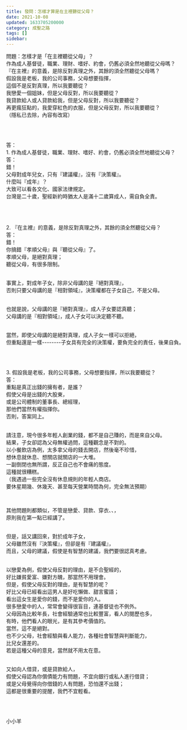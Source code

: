 ```yaml
---
title: 發問：怎樣才算是在主裡聽從父母？
date: 2021-10-08
updated: 1633705200000
category: 成聖之路
tags: []
sidebar: 
---
```


<p>問題：怎樣才是「在主裡聽從父母」？<br/>
作為成人基督徒，職業、理財、嗜好、約會，仍舊必須全然地聽從父母嗎？<br/>
『在主裡』的意義，是除反對真理之外，其餘的須全然聽從父母嗎？<br/>
假設我是老板，我的公司事務，父母想要指揮，<br/>
這個不是反對真理，所以我要聽從？<br/>
我戀愛一個姐妹，但是父母反對，所以我要聽從？<br/>
我貸款給人或人貸款給我，但是父母反對，所以我要聽從？<br/>
再更瘋狂點的，我愛穿紅色的衣服，但是父母反對，所以我要聽從？<br/>
（隱私已去除，內容有改寫）</p>
<p> </p>
<p><br/>
答：<br/>
1. 作為成人基督徒，職業、理財、嗜好、約會，仍舊必須全然地聽從父母？<br/>
答：<br/>
錯！<br/>
父母對成年兒女，只有『建議權』，沒有『決策權』。<br/>
什麼叫『成年』？<br/>
大致可以看各文化、國家法律規定。<br/>
台灣是二十歲，聖經新約時猶太人是滿十二歲算成人，需自負全責。<br/>
 <br/>
 </p>
<p><br/>
2. 『在主裡』的意義，是除反對真理之外，其餘的須全然聽從父母？<br/>
答：<br/>
錯！<br/>
你搞錯『孝順父母』與『聽從父母』了。<br/>
孝順父母，是絕對真理；<br/>
聽從父母，有很多限制。<br/>
 </p>
<p>事實上，對成年子女，除非父母講的是『絕對真理』，<br/>
否則只要父母講的是『相對領域』，決策權都在子女自己，不是父母。</p>
<p><br/>
也就是說，父母講的是『絕對真理』，成人子女要認真聽；<br/>
父母講的是『相對領域』，成人子女可以決定聽不聽。</p>
<p><br/>
當然，即使父母講的是絕對真理，成人子女一樣可以拒絕，<br/>
但重點還是一樣--------子女具有完全的決策權，要負完全的責任，後果自負。</p>
<p> </p>
<p><br/>
3. 假設我是老板，我的公司事務，父母想要指揮，所以我要聽從？<br/>
答：<br/>
重點是真正出錢的擁有者，是誰？<br/>
假使父母是出錢的大股東，<br/>
或是公司體制的董事長、總經理，<br/>
那他們當然有權指揮你。<br/>
否則，答案同上。</p>
<p><br/>
請注意，現今很多年輕人創業的錢，都不是自己賺的，而是來自父母。<br/>
結果，子女卻認為父母無權過問，這種觀念是不對的。<br/>
以小餐飲店為例，太多拿父母的錢去開店，然後毫不珍惜，<br/>
想休息就休息、想關店就關店的一大堆。<br/>
一副倒閉也無所謂，反正自己也不會痛的態度。<br/>
這種就很糟糕。<br/>
（我遇過一些完全沒有休息規則的年輕人商店。<br/>
要休星期幾、休幾天、甚至每天營業時間為何，完全無法預期）</p>
<p> </p>
<p>其他問題則都類似，不管是戀愛、貸款、穿衣、、，<br/>
原則我在第一點已經講了。</p>
<p><br/>
但是，話又講回來，對於成年子女，<br/>
父母雖然沒有『決策權』，但卻是有『建議權』，<br/>
而且，父母的建議，假使是有智慧的建議，我們要很認真考慮。</p>
<p><br/>
以戀愛為例，假使父母反對的理由，是不合聖經的，<br/>
好比嫌貧愛富、嫌對方醜，那當然不用理會。<br/>
但是，假使父母反對的理由，是有智慧的呢？<br/>
好比父母已經看出這男人是好吃懶做、甜言蜜語；<br/>
看出這女生是愛你的錢，而不是愛你的人。<br/>
很多戀愛中的人，常常會變得很盲目，連基督徒也不例外。<br/>
父母因為比較年長，社會經驗通常也比較豐富，看人的閱歷也多，<br/>
有時，他們看人的眼光，是有其參考價值的。<br/>
當然，這不是絕對。<br/>
也不少父母，社會經驗與看人能力，各種社會智慧與判斷能力，<br/>
比兒女還差的。<br/>
若是這種父母的意見，當然就不用太在意。</p>
<p><br/>
又如向人借貸，或是貸款給人，<br/>
假使父母認為你償債能力有問題，不宜向銀行或私人進行借貸；<br/>
或是父母覺得向你借錢的人有問題，恐怕還不出錢；<br/>
這都是很重要的提醒，我們不宜輕看。<br/>
 </p>
<p> </p>
<p>小小羊</p>
